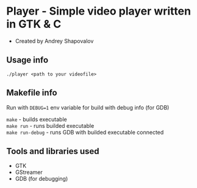 # Player - Simple video player written in GTK & C
- Created by Andrey Shapovalov

## Usage info
`./player <path to your videofile>`

## Makefile info
Run with `DEBUG=1` env variable for build with debug info (for GDB)

`make` - builds executable  
`make run` - runs builded executable  
`make run-debug` - runs GDB with builded executable connected  

## Tools and libraries used
- GTK
- GStreamer
- GDB (for debugging)